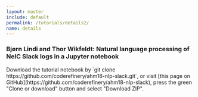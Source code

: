 ```yaml
---
layout: master
include: default
permalink: /tutorials/details2/
name: details
---
```


<h3> Bjørn Lindi and Thor Wikfeldt: Natural language processing of NeIC Slack logs in a Jupyter notebook</h3>
Download the tutorial notebook by `git clone https://github.com/coderefinery/ahm18-nlp-slack.git`, or visit 
[this page on GitHub](https://github.com/coderefinery/ahm18-nlp-slack), press the green "Clone or download" button
and select "Download ZIP".



